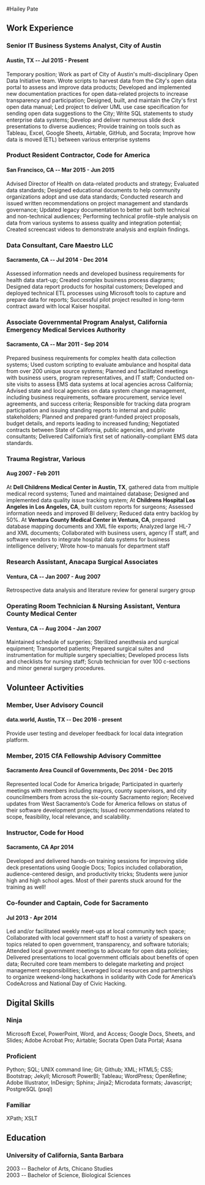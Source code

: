 #Hailey Pate

## Work Experience
### Senior IT Business Systems Analyst, City of Austin
#### Austin, TX -- Jul 2015 - Present
Temporary position; Work as part of City of Austin's multi-disciplinary Open Data Initiative team. Wrote scripts to harvest data from the City's open data portal to assess and improve data products; Developed and implemented new documentation practices for open data-related projects to increase transparency and participation; Designed, built, and maintain the City's first open data manual; Led project to deliver UML use case specification for sending open data suggestions to the City; Write SQL statements to study enterprise data systems; Develop and deliver numerous slide deck presentations to diverse audiences; Provide training on tools such as Tableau, Excel, Google Sheets, Airtable, GitHub, and Socrata; Improve how data is moved (ETL) between various enterprise systems
### Product Resident Contractor, Code for America
#### San Francisco, CA -- Mar 2015 - Jun 2015
Advised Director of Health on data-related products and strategy; Evaluated data standards; Designed educational documents to help community organizations adopt and use data standards; Conducted research and issued written recommendations on project management and standards governance; Updated legacy documentation to better suit both technical and non-technical audiences; Performing technical profile-style analysis on data from various systems to assess quality and integration potential; Created screencast videos to demonstrate analysis and explain findings.
### Data Consultant, Care Maestro LLC
#### Sacramento, CA -- Jul 2014 - Dec 2014
Assessed information needs and developed business requirements for health data start-up; Created complex business process diagrams; Designed data report products for hospital customers; Developed and deployed technical ETL processes using Microsoft tools to capture and prepare data for reports; Successful pilot project resulted in long-term contract award with local Kaiser hospital.
### Associate Governmental Program Analyst, California Emergency Medical Services Authority 
#### Sacramento, CA -- Mar 2011 - Sep 2014
Prepared business requirements for complex health data collection systems; Used custom scripting to evaluate ambulance and hospital data from over 200 unique source systems; Planned and facilitated meetings with business users, program representatives, and IT staff; Conducted on-site visits to assess EMS data systems at local agencies across California; Advised state and local agencies on data system change management, including business requirements, software procurement, service level agreements, and success criteria; Responsible for tracking data program participation and issuing standing reports to internal and public stakeholders; Planned and prepared grant-funded project proposals, budget details, and reports leading to increased funding; Negotiated contracts between State of California, public agencies, and private consultants; Delivered California’s first set of nationally-compliant EMS data standards.

### Trauma Registrar, Various 
#### Aug 2007 - Feb 2011
At **Dell Childrens Medical Center in Austin, TX**, gathered data from multiple medical record systems; Tuned and maintained database; Designed and implemented data quality issue tracking system; At **Childrens Hospital Los Angeles in Los Angeles, CA**, built custom reports for surgeons; Assessed information needs and improved BI delivery; Reduced data entry backlog by 50%. At **Ventura County Medical Center in Ventura, CA**, prepared database mapping documents and XML file exports; Analyzed large HL-7 and XML documents; Collaborated with business users, agency IT staff, and software vendors to integrate hospital data systems for business intelligence delivery; Wrote how-to manuals for department staff
### Research Assistant, Anacapa Surgical Associates
#### Ventura, CA -- Jan 2007 - Aug 2007
Retrospective data analysis and literature review for general surgery group
### Operating Room Technician & Nursing Assistant, Ventura County Medical Center
#### Ventura, CA -- Aug 2004 - Jan 2007
Maintained schedule of surgeries; Sterilized anesthesia and surgical equipment; Transported patients; Prepared surgical suites and instrumentation for multiple surgery specialties; Developed process lists and checklists for nursing staff; Scrub technician for over 100 c-sections and minor general surgery procedures.

## Volunteer Activities
### Member, User Advisory Council
#### data.world, Austin, TX -- Dec 2016 - present
Provide user testing and developer feedback for local data integration platform.

### Member, 2015 CfA Fellowship Advisory Committee
#### Sacramento Area Council of Governments, Dec 2014 - Dec 2015
Represented local Code for America brigade; Participated in quarterly meetings with members including mayors, county supervisors, and city councilmembers from across the six-county Sacramento region; Received updates from West Sacramento’s Code for America fellows on status of their software development projects; Issued recommendations related to scope, feasibility, local relevance, and scalability.

### Instructor, Code for Hood 
#### Sacramento, CA Apr 2014
Developed and delivered hands-on training sessions for improving slide deck presentations using Google Docs; Topics included collaboration, audience-centered design, and productivity tricks; Students were junior high and high school ages. Most of their parents stuck around for the training as well!
### Co-founder and Captain, Code for Sacramento
#### Jul 2013 - Apr 2014
Led and/or facilitated weekly meet-ups at local community tech space; Collaborated with local government staff to host a variety of speakers on topics related to open government, transparency, and software tutorials; Attended local government meetings to advocate for open data policies; Delivered presentations to local government officials about benefits of open data; Recruited core team members to delegate marketing and project management responsibilities; Leveraged local resources and partnerships to organize weekend-long hackathons in solidarity with Code for America’s CodeAcross and National Day of Civic Hacking.
## Digital Skills
### Ninja
Microsoft Excel, PowerPoint, Word, and Access; Google Docs, Sheets, and Slides; Adobe Acrobat Pro; Airtable; Socrata Open Data Portal; Asana
### Proficient
Python; SQL; UNIX command line; Git; Github; XML; HTML5; CSS; Bootstrap; Jekyll; Microsoft PowerBI; Tableau;  WordPress; OpenRefine; Adobe Illustrator, InDesign; Sphinx; Jinja2; Microdata formats; Javascript; PostgreSQL (psql)
### Familiar
XPath; XSLT
## Education
### University of California, Santa Barbara
2003 -- Bachelor of Arts, Chicano Studies  
2003 -- Bachelor of Science, Biological Sciences
